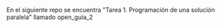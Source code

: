En el siguiente repo se encuentra "Tarea 1. Programación de una solución paralela" llamado open_guia_2
